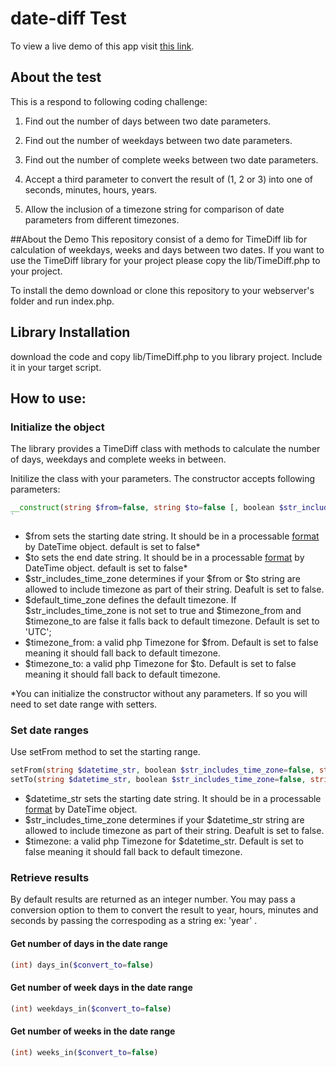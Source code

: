 # date-diff Test
To view a live demo of this app visit [this link](http://ramin.koding.io/date-diff/).

## About the test 
This is a respond to following coding challenge:

1. Find out the number of days between two date parameters.
 
2. Find out the number of weekdays between two date parameters.
 
3. Find out the number of complete weeks between two date parameters.
 
4. Accept a third parameter to convert the result of (1, 2 or 3) into one of seconds, minutes, hours, years.
 
5. Allow the inclusion of a timezone string for comparison of date parameters from different timezones.

##About the Demo
This repository consist of a demo for TimeDiff lib for calculation of weekdays, weeks and days between two dates. If you want to use the TimeDiff library for your project please copy the lib/TimeDiff.php to your project.

To install the demo download or clone this repository to your webserver's folder and run index.php.

## Library Installation
download the code and copy lib/TimeDiff.php to you library project. Include it in your target script.

## How to use:
### Initialize the object
The library provides a TimeDiff class with methods to calculate the number of days, weekdays and complete weeks in between.

Initilize the class with your parameters. The constructor accepts following parameters:

```php
__construct(string $from=false, string $to=false [, boolean $str_includes_time_zone=false [, string $default_time_zone='UTC' [, $timezone_from=false, $timezone_to=false]]])
`
```
- $from sets the starting date string. It should be in a processable [format](http://php.net/manual/en/datetime.formats.php) by DateTime object. default is set to false*
- $to  sets the end date string. It should be in a processable [format](http://php.net/manual/en/datetime.formats.php) by DateTime object. default is set to false*
- $str_includes_time_zone determines if your $from or $to string are allowed to include timezone as part of their string. Deafult is set to false.
- $default_time_zone defines the default timezone. If $str_includes_time_zone is not set to true and $timezone_from and $timezone_to are false it falls back to default timezone. Default is set to 'UTC';
- $timezone_from: a valid php Timezone for $from. Default is set to false meaning it should fall back to default timezone.
- $timezone_to: a valid php Timezone for $to. Default is set to false meaning it should fall back to default timezone.

*You can initialize the constructor without any parameters. If so you will need to set date range with setters.

### Set date ranges
Use setFrom method to set the starting range.

```php
setFrom(string $datetime_str, boolean $str_includes_time_zone=false, string $timezone=false);
setTo(string $datetime_str, boolean $str_includes_time_zone=false, string $timezone=false);
```
- $datetime_str sets the starting date string. It should be in a processable [format](http://php.net/manual/en/datetime.formats.php) by DateTime object.
- $str_includes_time_zone determines if your $datetime_str  string are allowed to include timezone as part of their string. Deafult is set to false.
- $timezone: a valid php Timezone for $datetime_str. Default is set to false meaning it should fall back to default timezone.

### Retrieve results
By default results are returned as an integer number. You may pass a conversion option to them to convert the result to year, hours, minutes and seconds by passing the correspoding as a string ex: 'year'
.
#### Get number of days in the date range
```php
(int) days_in($convert_to=false)
```

#### Get number of week days in the date range
```php
(int) weekdays_in($convert_to=false)
```

#### Get number of weeks in the date range
```php
(int) weeks_in($convert_to=false)
```

